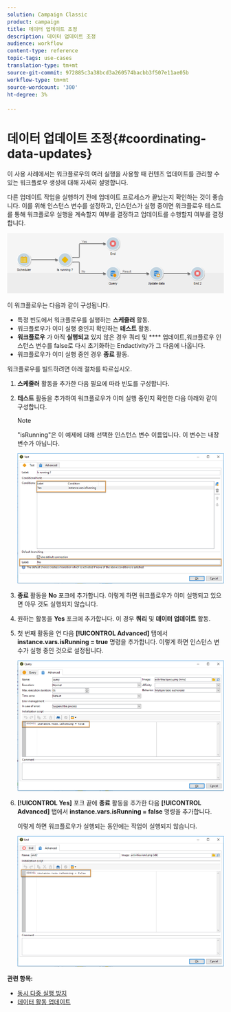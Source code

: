 ```yaml
---
solution: Campaign Classic
product: campaign
title: 데이터 업데이트 조정
description: 데이터 업데이트 조정
audience: workflow
content-type: reference
topic-tags: use-cases
translation-type: tm+mt
source-git-commit: 972885c3a38bcd3a260574bacbb3f507e11ae05b
workflow-type: tm+mt
source-wordcount: '300'
ht-degree: 3%

---
```



# 데이터 업데이트 조정{#coordinating-data-updates}

이 사용 사례에서는 워크플로우의 여러 실행을 사용할 때 컨텐츠 업데이트를 관리할 수 있는 워크플로우 생성에 대해 자세히 설명합니다.

다른 업데이트 작업을 실행하기 전에 업데이트 프로세스가 끝났는지 확인하는 것이 좋습니다. 이를 위해 인스턴스 변수를 설정하고, 인스턴스가 실행 중이면 워크플로우 테스트를 통해 워크플로우 실행을 계속할지 여부를 결정하고 업데이트를 수행할지 여부를 결정합니다.

![](assets/uc_dataupdate_wkf.png)

이 워크플로우는 다음과 같이 구성됩니다.

* 특정 빈도에서 워크플로우를 실행하는 **스케줄러** 활동.
* 워크플로우가 이미 실행 중인지 확인하는 **테스트** 활동.
* **워크플로우** 가 아직  **실행되고** 있지 않은 경우 쿼리 및  **** 업데이트,워크플로우 인스턴스 변수를 false로 다시 초기화하는 Endactivity가 그 다음에 나옵니다.
* 워크플로우가 이미 실행 중인 경우 **종료** 활동.

워크플로우를 빌드하려면 아래 절차를 따르십시오.

1. **스케줄러** 활동을 추가한 다음 필요에 따라 빈도를 구성합니다.
1. **테스트** 활동을 추가하여 워크플로우가 이미 실행 중인지 확인한 다음 아래와 같이 구성합니다.

   >[!NOTE]
   >
   >&quot;isRunning&quot;은 이 예제에 대해 선택한 인스턴스 변수 이름입니다. 이 변수는 내장 변수가 아닙니다.

   ![](assets/uc_dataupdate_test.png)

1. **종료** 활동을 **No** 포크에 추가합니다. 이렇게 하면 워크플로우가 이미 실행되고 있으면 아무 것도 실행되지 않습니다.
1. 원하는 활동을 **Yes** 포크에 추가합니다. 이 경우 **쿼리** 및 **데이터 업데이트** 활동.
1. 첫 번째 활동을 연 다음 **[!UICONTROL Advanced]** 탭에서 **instance.vars.isRunning = true** 명령을 추가합니다. 이렇게 하면 인스턴스 변수가 실행 중인 것으로 설정됩니다.

   ![](assets/uc_dataupdate_query.png)

1. **[!UICONTROL Yes]** 포크 끝에 **종료** 활동을 추가한 다음 **[!UICONTROL Advanced]** 탭에서 **instance.vars.isRunning = false** 명령을 추가합니다.

   이렇게 하면 워크플로우가 실행되는 동안에는 작업이 실행되지 않습니다.

   ![](assets/uc_dataupdate_end.png)

**관련 항목:**

* [동시 다중 실행 방지](../../workflow/using/monitoring-workflow-execution.md#preventing-simultaneous-multiple-executions)
* [데이터 활동 업데이트](../../workflow/using/update-data.md)


